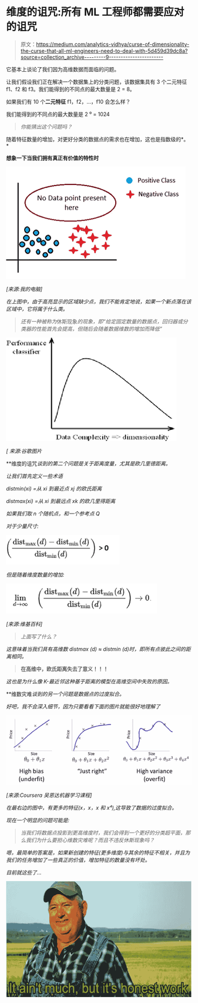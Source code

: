 # 维度的诅咒:所有 ML 工程师都需要应对的诅咒

> 原文：<https://medium.com/analytics-vidhya/curse-of-dimensionality-the-curse-that-all-ml-engineers-need-to-deal-with-5d459d39dc8a?source=collection_archive---------9----------------------->

它基本上谈论了我们因为高维数据而面临的问题。

让我们假设我们正在解决一个数据集上的分类问题，该数据集具有 3 个二元特征 f1、f2 和 f3。我们能得到的不同点的最大数量是 2 = 8。

如果我们有 10 个**二元特征** f1，f2，…，f10 会怎么样？

我们能得到的不同点的最大数量是 2 ⁰ = 1024

> *你能猜出这个问题吗？*

随着特征数量的增加，对更好分类的数据点的需求也在增加，这也是指数级的*。*

**想象一下当我们拥有真正有价值的特性时**

*![](img/1a6f0a64535d7915a9035e1389f4c761.png)*

*[来源:我的电脑]*

*在上图中，由于高亮显示的区域缺少点，我们不能肯定地说，如果一个新点落在该区域中，它将属于什么类。*

> *还有一种被称为*休斯现象*的现象，即“给定固定数量的数据点，回归器或分类器的性能首先会提高，但随后会随着数据维数的增加而降低”*

*![](img/2501818c035ed47ebbf39f05aa55e63a.png)*

*[ *来源:谷歌图片**

**维度的诅咒*谈到的第二个问题是关于距离度量，尤其是欧几里德距离。*

*让我们首先定义一些术语*

*distmin(xi) =从 xi 到最近点 xj 的欧氏距离*

*distmax(xi) =从 xi 到最远点 xk 的欧几里得距离*

*如果我们取 n 个随机点，和一个参考点 Q*

*对于少量尺寸:*

*![](img/ad820f09ef7f8eafaee12ac56c43e69d.png)*

*但是随着维度数量的增加:*

*![](img/cd7ac1b11a5c66a6eeec2e4801227b1b.png)*

*[来源:维基百科]*

> *上面写了什么？*

*这意味着当我们具有高维数 distmax (d) ≈ distmin (d)时，即所有点彼此之间的距离相同。*

> **在高维中，欧氏距离失去了意义！！！**

*这也是为什么像 K-最近邻这种基于距离的模型在高维空间中失败的原因。*

**维数灾难*谈到的另一个问题是数据点的过度拟合。*

*好吧，我不会深入细节，因为只要看看下面的图片就能很好地理解了*

*![](img/ac3d65bf893658e3f21a2b4b9d479abf.png)*

*[来源:Coursera 吴恩达机器学习课程]*

*在最右边的图中，有更多的特征(x，x，x 和 x⁴),这导致了数据的过度拟合。*

*现在一个明显的问题可能是:*

> *当我们将数据点投影到更高维度时，我们会得到一个更好的分类超平面，那么我们为什么要担心维数灾难呢？而且不违反休斯现象吗？*

*嗯，最简单的答案是，如果新创建的特征(更多维度)与其余的特征不相关，并且为我们的任务增加了一些真正的价值，*增加特征的数量没有坏处。**

*目前就这些了…*

*![](img/3a26a651e1d728dcd69b4094e229dca8.png)*
